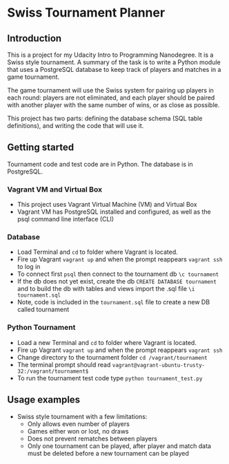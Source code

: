 # Swiss Tournament Planner

## Introduction
This is a project for my Udacity Intro to Programming Nanodegree. It is a  Swiss style tournament. A summary of the task is to write a Python module that uses a PostgreSQL database to keep track of players and matches in a game tournament.

The game tournament will use the Swiss system for pairing up players in each round: players are not eliminated, and
each player should be paired with another player with the same number of wins, or as close as possible.

This project has two parts: defining the database schema (SQL table definitions), and writing the code that will use it.

## Getting started

Tournament code and test code are in Python. The database is in PostgreSQL.

### Vagrant VM and Virtual Box
* This project uses Vagrant Virtual Machine (VM) and Virtual Box
* Vagrant VM has PostgreSQL installed and configured, as well as the psql command line interface (CLI)

### Database
* Load Terminal and `cd` to folder where Vagrant is located.
* Fire up Vagrant `vagrant up` and when the prompt reappears `vagrant ssh` to log in
* To connect first `psql` then connect to the tournament db `\c tournament`
* If the db does not yet exist, create the db `CREATE DATABASE tournament` and to build the db with tables and views import the .sql file `\i tournament.sql`
* Note, code is included in the `tournament.sql` file to create a new DB called tournament

### Python Tournament
* Load a new Terminal and `cd` to folder where Vagrant is located.
* Fire up Vagrant `vagrant up` and when the prompt reappears `vagrant ssh`
* Change directory to the tournament folder `cd /vagrant/tournament`
* The terminal prompt should read `vagrant@vagrant-ubuntu-trusty-32:/vagrant/tournament$`
* To run the tournament test code type `python tournament_test.py`

## Usage examples
* Swiss style tournament with a few limitations:
  * Only allows even number of players
  * Games either won or lost, no draws
  * Does not prevent rematches between players
  * Only one tournament can be played, after player and match data must be deleted before a new tournament can be played
